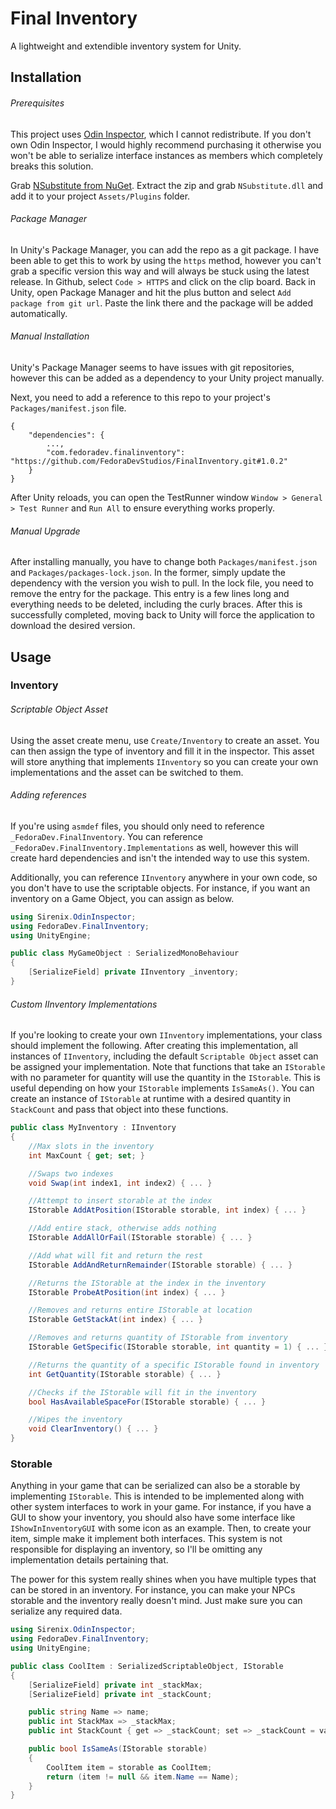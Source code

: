 # Final Inventory

A lightweight and extendible inventory system for Unity.

## Installation

###### Prerequisites
This project uses [Odin Inspector](https://assetstore.unity.com/packages/tools/utilities/odin-inspector-and-serializer-89041), which I cannot redistribute. If you don't own Odin Inspector, I would highly recommend purchasing it otherwise you won't be able to serialize interface instances as members which completely breaks this solution.

Grab [NSubstitute from NuGet](https://www.nuget.org/packages/NSubstitute). Extract the zip and grab `NSubstitute.dll` and add it to your project `Assets/Plugins` folder.

###### Package Manager
In Unity's Package Manager, you can add the repo as a git package. I have been able to get this to work by using the `https` method, however you can't grab a specific version this way and will always be stuck using the latest release. In Github, select `Code > HTTPS` and click on the clip board. Back in Unity, open Package Manager and hit the plus button and select `Add package from git url`. Paste the link there and the package will be added automatically.

###### Manual Installation
Unity's Package Manager seems to have issues with git repositories, however this can be added as a dependency to your Unity project manually.

Next, you need to add a reference to this repo to your project's `Packages/manifest.json` file.

```
{
	"dependencies": {
		...,
		"com.fedoradev.finalinventory": "https://github.com/FedoraDevStudios/FinalInventory.git#1.0.2"
	}
}
```

After Unity reloads, you can open the TestRunner window `Window > General > Test Runner` and `Run All` to ensure everything works properly.

###### Manual Upgrade
After installing manually, you have to change both `Packages/manifest.json` and `Packages/packages-lock.json`. In the former, simply update the dependency with the version you wish to pull. In the lock file, you need to remove the entry for the package. This entry is a few lines long and everything needs to be deleted, including the curly braces. After this is successfully completed, moving back to Unity will force the application to download the desired version.

## Usage
### Inventory
###### Scriptable Object Asset
Using the asset create menu, use `Create/Inventory` to create an asset. You can then assign the type of inventory and fill it in the inspector. This asset will store anything that implements `IInventory` so you can create your own implementations and the asset can be switched to them.

###### Adding references

If you're using `asmdef` files, you should only need to reference `_FedoraDev.FinalInventory`. You can reference `_FedoraDev.FinalInventory.Implementations` as well, however this will create hard dependencies and isn't the intended way to use this system.

Additionally, you can reference `IInventory` anywhere in your own code, so you don't have to use the scriptable objects. For instance, if you want an inventory on a Game Object, you can assign as below.

```c#
using Sirenix.OdinInspector;
using FedoraDev.FinalInventory;
using UnityEngine;

public class MyGameObject : SerializedMonoBehaviour
{
	[SerializeField] private IInventory _inventory;
}
```

###### Custom IInventory Implementations
If you're looking to create your own `IInventory` implementations, your class should implement the following. After creating this implementation, all instances of `IInventory`, including the default `Scriptable Object` asset can be assigned your implementation. Note that functions that take an `IStorable` with no parameter for quantity will use the quantity in the `IStorable`. This is useful depending on how your `IStorable` implements `IsSameAs()`. You can create an instance of `IStorable` at runtime with a desired quantity in `StackCount` and pass that object into these functions.

```c#
public class MyInventory : IInventory
{
	//Max slots in the inventory
	int MaxCount { get; set; }

	//Swaps two indexes
	void Swap(int index1, int index2) { ... }

	//Attempt to insert storable at the index
	IStorable AddAtPosition(IStorable storable, int index) { ... }

	//Add entire stack, otherwise adds nothing
	IStorable AddAllOrFail(IStorable storable) { ... }

	//Add what will fit and return the rest
	IStorable AddAndReturnRemainder(IStorable storable) { ... }

	//Returns the IStorable at the index in the inventory
	IStorable ProbeAtPosition(int index) { ... }

	//Removes and returns entire IStorable at location
	IStorable GetStackAt(int index) { ... }

	//Removes and returns quantity of IStorable from inventory
	IStorable GetSpecific(IStorable storable, int quantity = 1) { ... }

	//Returns the quantity of a specific IStorable found in inventory
	int GetQuantity(IStorable storable) { ... }

	//Checks if the IStorable will fit in the inventory
	bool HasAvailableSpaceFor(IStorable storable) { ... }

	//Wipes the inventory
	void ClearInventory() { ... }
}
```

### Storable
Anything in your game that can be serialized can also be a storable by implementing `IStorable`. This is intended to be implemented along with other system interfaces to work in your game. For instance, if you have a GUI to show your inventory, you should also have some interface like `IShowInInventoryGUI` with some icon as an example. Then, to create your item, simple make it implement both interfaces. This system is not responsible for displaying an inventory, so I'll be omitting any implementation details pertaining that.

The power for this system really shines when you have multiple types that can be stored in an inventory. For instance, you can make your NPCs storable and the inventory really doesn't mind. Just make sure you can serialize any required data.

```c#
using Sirenix.OdinInspector;
using FedoraDev.FinalInventory;
using UnityEngine;

public class CoolItem : SerializedScriptableObject, IStorable
{
	[SerializeField] private int _stackMax;
	[SerializeField] private int _stackCount;

	public string Name => name;
	public int StackMax => _stackMax;
	public int StackCount { get => _stackCount; set => _stackCount = value; }

	public bool IsSameAs(IStorable storable)
	{
		CoolItem item = storable as CoolItem;
		return (item != null && item.Name == Name);
	}
}
```
